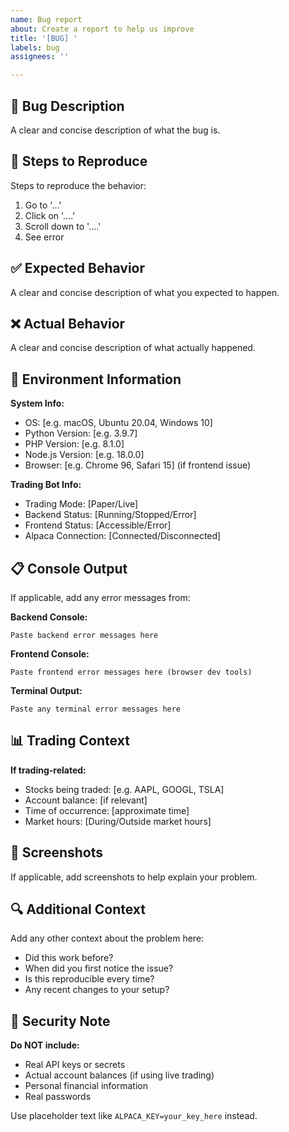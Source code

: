 ```yaml
---
name: Bug report
about: Create a report to help us improve
title: '[BUG] '
labels: bug
assignees: ''

---
```


## 🐛 Bug Description
A clear and concise description of what the bug is.

## 🔄 Steps to Reproduce
Steps to reproduce the behavior:
1. Go to '...'
2. Click on '....'
3. Scroll down to '....'
4. See error

## ✅ Expected Behavior
A clear and concise description of what you expected to happen.

## ❌ Actual Behavior
A clear and concise description of what actually happened.

## 📱 Environment Information
**System Info:**
 - OS: [e.g. macOS, Ubuntu 20.04, Windows 10]
 - Python Version: [e.g. 3.9.7]
 - PHP Version: [e.g. 8.1.0]
 - Node.js Version: [e.g. 18.0.0]
 - Browser: [e.g. Chrome 96, Safari 15] (if frontend issue)

**Trading Bot Info:**
 - Trading Mode: [Paper/Live]
 - Backend Status: [Running/Stopped/Error]
 - Frontend Status: [Accessible/Error]
 - Alpaca Connection: [Connected/Disconnected]

## 📋 Console Output
If applicable, add any error messages from:

**Backend Console:**
```
Paste backend error messages here
```

**Frontend Console:**
```
Paste frontend error messages here (browser dev tools)
```

**Terminal Output:**
```
Paste any terminal error messages here
```

## 📊 Trading Context
**If trading-related:**
- Stocks being traded: [e.g. AAPL, GOOGL, TSLA]
- Account balance: [if relevant]
- Time of occurrence: [approximate time]
- Market hours: [During/Outside market hours]

## 📸 Screenshots
If applicable, add screenshots to help explain your problem.

## 🔍 Additional Context
Add any other context about the problem here:
- Did this work before?
- When did you first notice the issue?
- Is this reproducible every time?
- Any recent changes to your setup?

## 🚨 Security Note
**Do NOT include:**
- Real API keys or secrets
- Actual account balances (if using live trading)
- Personal financial information
- Real passwords

Use placeholder text like `ALPACA_KEY=your_key_here` instead.